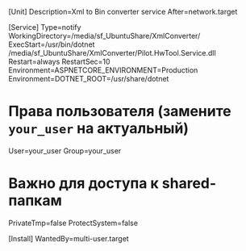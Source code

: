 [Unit]
Description=Xml to Bin converter service
After=network.target

[Service]
Type=notify
WorkingDirectory=/media/sf_UbuntuShare/XmlConverter/
ExecStart=/usr/bin/dotnet /media/sf_UbuntuShare/XmlConverter/Pilot.HwTool.Service.dll
Restart=always
RestartSec=10
Environment=ASPNETCORE_ENVIRONMENT=Production
Environment=DOTNET_ROOT=/usr/share/dotnet

# Права пользователя (замените `your_user` на актуальный)
User=your_user
Group=your_user

# Важно для доступа к shared-папкам
PrivateTmp=false
ProtectSystem=false

[Install]
WantedBy=multi-user.target
